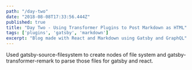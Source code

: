 ```yaml
---
path: "/day-two"
date: "2018-08-08T17:33:56.444Z"
published: true
title: "Day Two - Using Transformer Plugins to Post Markdown as HTML"
tags: ['plugins', 'gatsby', 'markdown']
excerpt: "Blog made with React and Markdown using Gatsby and GraphQL"
---
```


Used gatsby-source-filesystem to create nodes of file system and gatsby-transformer-remark to parse those files for gatsby and react.
